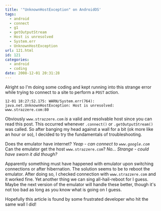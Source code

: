 ```yaml
---
title: '"UnknownHostException" on AndroidOS'
tags:
  - android
  - connect
  - g1
  - getOutputStream
  - Host is unresolved
  - System.err
  - UnknownHostException
url: 121.html
id: 121
categories:
  - android
  - coding
date: 2008-12-01 20:31:28
---
```


Alright so I'm doing some coding and kept running into this strange error while trying to connect to a site to perform a `POST` action.
```
12-01 18:27:52.175: WARN/System.err(764): java.net.UnknownHostException: Host is unresolved: www.strazzere.com:80
```
Obviously `www.strazzere.com` _is_ a valid and resolvable host since you can read this post. This occurred whenever `.connect()` or `.getOutputStream()` was called. So after banging my head against a wall for a bit (ok more like an hour or so), I decided to try the fundamentals of troubleshooting.

Does the emulator have internet? _Yeap - can connect to `www.google.com`_
Can the emulator get the host `www.strazzere.com`? _No... Strange - could have sworn it did though?_

Apparently something must have happened with emulator upon switching connections or after hibernation. The solution seems to be to reboot the emulator. After doing so, I checked connection with `www.strazzere.com` and it worked fine. Yet another thing we can sing all-hail-reboot for I guess. Maybe the next version of the emulator will handle these better, though it's not too bad as long as you know what is going on I guess.

Hopefully this article is found by some frustrated developer who hit the same wall I did!